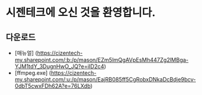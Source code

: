 # 시젠테크에 오신 것을 환영합니다.

## 다운로드
- [매뉴얼] (https://cizentech-my.sharepoint.com/:b:/p/mason/EZm5lmQgAVpEsMh447Zg2lMBga-YJM1tdY_3DugnHwO_JQ?e=iID2c4)
- [ffmpeg.exe] (https://cizentech-my.sharepoint.com/:u:/p/mason/EajRB085ff5CgRobxDNkaDcBdje9bcv-0dbT5cwxFDh62A?e=76LXdb)

